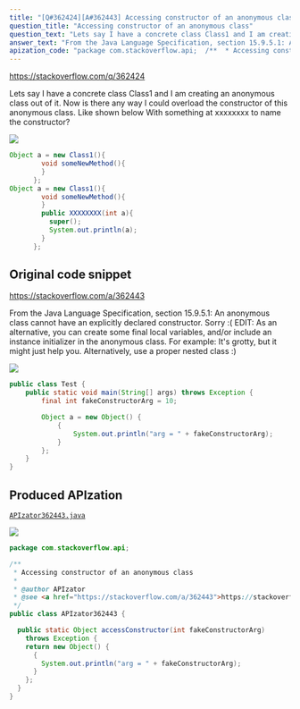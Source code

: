 ```yaml
---
title: "[Q#362424][A#362443] Accessing constructor of an anonymous class"
question_title: "Accessing constructor of an anonymous class"
question_text: "Lets say I have a concrete class Class1 and I am creating an anonymous class out of it. Now is there any way I could overload the constructor of this anonymous class. Like shown below With something at xxxxxxxx to name the constructor?"
answer_text: "From the Java Language Specification, section 15.9.5.1: An anonymous class cannot have an   explicitly declared constructor. Sorry :( EDIT: As an alternative, you can create some final local variables, and/or include an instance initializer in the anonymous class. For example: It's grotty, but it might just help you. Alternatively, use a proper nested class :)"
apization_code: "package com.stackoverflow.api;  /**  * Accessing constructor of an anonymous class  *  * @author APIzator  * @see <a href=\"https://stackoverflow.com/a/362443\">https://stackoverflow.com/a/362443</a>  */ public class APIzator362443 {    public static Object accessConstructor(int fakeConstructorArg)     throws Exception {     return new Object() {       {         System.out.println(\"arg = \" + fakeConstructorArg);       }     };   } }"
---
```


https://stackoverflow.com/q/362424

Lets say I have a concrete class Class1 and I am creating an anonymous class out of it.
Now is there any way I could overload the constructor of this anonymous class. Like shown below
With something at xxxxxxxx to name the constructor?


<div class="code-logo"><img src="/stackoverflow.png" /></div>

```java
Object a = new Class1(){
        void someNewMethod(){
        }
      };
Object a = new Class1(){
        void someNewMethod(){
        }
        public XXXXXXXX(int a){
          super();
          System.out.println(a);
        }
      };
```


## Original code snippet

https://stackoverflow.com/a/362443

From the Java Language Specification, section 15.9.5.1:
An anonymous class cannot have an
  explicitly declared constructor.
Sorry :(
EDIT: As an alternative, you can create some final local variables, and/or include an instance initializer in the anonymous class. For example:
It&#x27;s grotty, but it might just help you. Alternatively, use a proper nested class :)

<div class="code-logo"><img src="/stackoverflow.png" /></div>

```java
public class Test {
    public static void main(String[] args) throws Exception {
        final int fakeConstructorArg = 10;

        Object a = new Object() {
            {
                System.out.println("arg = " + fakeConstructorArg);
            }
        };
    }
}
```

## Produced APIzation

[`APIzator362443.java`](https://github.com/blind-papers/apization-temp-data/raw/main/search/APIzator362443.java)

<div class="code-logo"><img src="/apizator.png" /></div>

```java
package com.stackoverflow.api;

/**
 * Accessing constructor of an anonymous class
 *
 * @author APIzator
 * @see <a href="https://stackoverflow.com/a/362443">https://stackoverflow.com/a/362443</a>
 */
public class APIzator362443 {

  public static Object accessConstructor(int fakeConstructorArg)
    throws Exception {
    return new Object() {
      {
        System.out.println("arg = " + fakeConstructorArg);
      }
    };
  }
}

```
